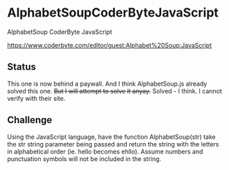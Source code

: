 # AlphabetSoupCoderByteJavaScript

AlphabetSoup CoderByte JavaScript

https://www.coderbyte.com/editor/guest:Alphabet%20Soup:JavaScript

## Status
This one is now behind a paywall.
And I think AlphabetSoup.js already solved this one.
~~But I will attempt to solve it anyay.~~
Solved - I think. I cannot verify with their site.

## Challenge
Using the JavaScript language, have the function AlphabetSoup(str) take the str string parameter being passed and return the string with the letters in alphabetical order (ie. hello becomes ehllo). Assume numbers and punctuation symbols will not be included in the string.